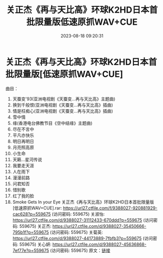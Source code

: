 ﻿---
title: 关正杰《再与天比高》环球K2HD日本首批限量版低速原抓WAV+CUE
date: 2023-08-18 09:20:31
categories: WAV车载音乐、镜像
tags: 华语中文
---
# 关正杰《再与天比高》环球K2HD日本首批限量版[低速原抓WAV+CUE]

曲目：
01. 天蚕变'93(亚洲电视剧《天蚕变...再与天比高》主题曲)
02. 换到千般恨(亚洲电视剧《天蚕变...再与天比高》插曲)
03. 情是枉痴心(亚洲电视剧《天蚕变...再与天比高》插曲)
04. 雪中情
05. 缘(香港电台佛教节目《空中结缘》主题曲)
06. 尽在不言中
07. 平凡亦快乐
08. 明日再明日
09. 月亮照高原
10. 小生命
11. 天籁…星河传说
12. 我要走天涯
13. 人在雨下
14. 漫漫前路
15. 问君知否
16. 惜别歌
17. 红了我的脸
18. Smoke Gets In your Eye
关正杰《再与天比高》环球K2HD日本首批限量版[低速原抓WAV+CUE].rar: https://url27.ctfile.com/f/9388027-920881929-cac628?p=559675
(访问密码: 559675)
关淑怡: https://url27.ctfile.com/d/9388027-31112433-670ddd?p=559675
(访问密码: 559675)
关正杰: https://url27.ctfile.com/d/9388027-35450666-795b1f?p=559675
(访问密码: 559675)
关菊英: https://url27.ctfile.com/d/9388027-44173889-7fbfb3?p=559675
(访问密码: 559675)
关心妍: https://url27.ctfile.com/d/9388027-45636868-7ef77e?p=559675
(访问密码: 559675)
原文：[链接](https://blog.sina.com.cn/s/blog_1647c7e7601031361.html)